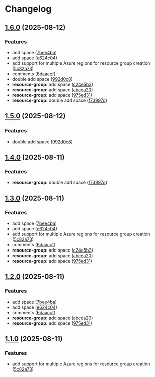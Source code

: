 # Changelog

## [1.6.0](https://github.com/Devjefffstev/terraform/compare/resource-group-component@v1.5.0...resource-group-component@v1.6.0) (2025-08-12)


### Features

* add space ([7bee4ba](https://github.com/Devjefffstev/terraform/commit/7bee4ba54309cbfd242f3a8b81baff9eeb4351be))
* add space ([e624c04](https://github.com/Devjefffstev/terraform/commit/e624c046928c36ec2a642fd78dc0f36001fedf71))
* add support for multiple Azure regions for resource group creation ([5c82a73](https://github.com/Devjefffstev/terraform/commit/5c82a734c587e44f97dbf0d0d52fb42aa2c6896b))
* comments ([6daaccf](https://github.com/Devjefffstev/terraform/commit/6daaccf8ca7a1365fff1e503b5f571930d596e8f))
* double add space ([992d0c8](https://github.com/Devjefffstev/terraform/commit/992d0c8d5c6cf6040d67abead89493ef219de586))
* **resource-group:** add space ([c24e5b3](https://github.com/Devjefffstev/terraform/commit/c24e5b3ccfb0694dc3eed9e0a734f34fbf550794))
* **resource-group:** add space ([abcea20](https://github.com/Devjefffstev/terraform/commit/abcea206d56986ecb3ab8b4bff0abd496102b52e))
* **resource-group:** add space ([975ed31](https://github.com/Devjefffstev/terraform/commit/975ed314c3d22cb2aedf5a0b5f0140c0dd17faa6))
* **resource-group:** double add space ([f73997d](https://github.com/Devjefffstev/terraform/commit/f73997d9f6d01138a009324eac960b4d6e57cd2e))

## [1.5.0](https://github.com/Devjefffstev/terraform/compare/resource-group-component@v1.4.0...resource-group-component@v1.5.0) (2025-08-12)


### Features

* double add space ([992d0c8](https://github.com/Devjefffstev/terraform/commit/992d0c8d5c6cf6040d67abead89493ef219de586))

## [1.4.0](https://github.com/Devjefffstev/terraform/compare/resource-group-component-v1.3.0...resource-group-component@v1.4.0) (2025-08-11)


### Features

* **resource-group:** double add space ([f73997d](https://github.com/Devjefffstev/terraform/commit/f73997d9f6d01138a009324eac960b4d6e57cd2e))

## [1.3.0](https://github.com/Devjefffstev/terraform/compare/resource-group-component-v1.2.0...resource-group-component-v1.3.0) (2025-08-11)


### Features

* add space ([7bee4ba](https://github.com/Devjefffstev/terraform/commit/7bee4ba54309cbfd242f3a8b81baff9eeb4351be))
* add space ([e624c04](https://github.com/Devjefffstev/terraform/commit/e624c046928c36ec2a642fd78dc0f36001fedf71))
* add support for multiple Azure regions for resource group creation ([5c82a73](https://github.com/Devjefffstev/terraform/commit/5c82a734c587e44f97dbf0d0d52fb42aa2c6896b))
* comments ([6daaccf](https://github.com/Devjefffstev/terraform/commit/6daaccf8ca7a1365fff1e503b5f571930d596e8f))
* **resource-group:** add space ([c24e5b3](https://github.com/Devjefffstev/terraform/commit/c24e5b3ccfb0694dc3eed9e0a734f34fbf550794))
* **resource-group:** add space ([abcea20](https://github.com/Devjefffstev/terraform/commit/abcea206d56986ecb3ab8b4bff0abd496102b52e))
* **resource-group:** add space ([975ed31](https://github.com/Devjefffstev/terraform/commit/975ed314c3d22cb2aedf5a0b5f0140c0dd17faa6))

## [1.2.0](https://github.com/Devjefffstev/terraform/compare/v1.1.0...v1.2.0) (2025-08-11)


### Features

* add space ([7bee4ba](https://github.com/Devjefffstev/terraform/commit/7bee4ba54309cbfd242f3a8b81baff9eeb4351be))
* add space ([e624c04](https://github.com/Devjefffstev/terraform/commit/e624c046928c36ec2a642fd78dc0f36001fedf71))
* comments ([6daaccf](https://github.com/Devjefffstev/terraform/commit/6daaccf8ca7a1365fff1e503b5f571930d596e8f))
* **resource-group:** add space ([abcea20](https://github.com/Devjefffstev/terraform/commit/abcea206d56986ecb3ab8b4bff0abd496102b52e))
* **resource-group:** add space ([975ed31](https://github.com/Devjefffstev/terraform/commit/975ed314c3d22cb2aedf5a0b5f0140c0dd17faa6))

## [1.1.0](https://github.com/Devjefffstev/terraform/compare/v1.0.0...v1.1.0) (2025-08-11)


### Features

* add support for multiple Azure regions for resource group creation ([5c82a73](https://github.com/Devjefffstev/terraform/commit/5c82a734c587e44f97dbf0d0d52fb42aa2c6896b))
